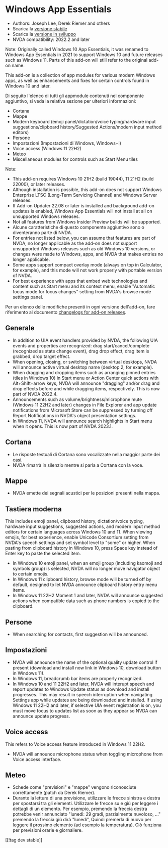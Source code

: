 # Windows App Essentials #

* Authors: Joseph Lee, Derek Riemer and others
* Scarica la [versione stabile][1]
* Scarica la [versione in sviluppo][2]
* NVDA compatibility: 2022.2 and later

Note: Originally called Windows 10 App Essentials, it was renamed to Windows
App Essentials in 2021 to support Windows 10 and future releases such as
Windows 11. Parts of this add-on will still refer to the original add-on
name.

This add-on is a collection of app modules for various modern Windows apps,
as well as enhancements and fixes for certain controls found in Windows 10
and later.

Di seguito l'elenco di tutti gli appmodule contenuti nel componente
aggiuntivo, si veda la relativa sezione per ulteriori informazioni:

* Cortana
* Mappe
* Modern keyboard (emoji panel/dictation/voice typing/hardware input
  suggestions/clipboard history/Suggested Actions/modern input method
  editors)
* Persone
* Impostazioni (Impostazioni di Windows, Windows+i)
* Voice access (Windows 11 22H2)
* Meteo
* Miscellaneous modules for controls such as Start Menu tiles

Note:

* This add-on requires Windows 10 21H2 (build 19044), 11 21H2 (build 22000),
  or later releases.
* Although installation is possible, this add-on does not support Windows
  Enterprise LTSC (Long-Term Servicing Channel) and Windows Server releases.
* If Add-on Updater 22.08 or later is installed and background add-on
  updates is enabled, Windows App Essentials will not install at all on
  unsupported Windows releases.
* Not all features from Windows Insider Preview builds will be supported.
* Alcune caratteristiche di questo componente aggiuntivo sono o diventeranno
  parte di NVDA.
* For entries not listed below, you can assume that features are part of
  NVDA, no longer applicable as the add-on does not support unsupported
  Windows releases such as old Windows 10 versions, or changes were made to
  Windows, apps, and NVDA that makes entries no longer applicable.
* Some apps support compact overlay mode (always on top in Calculator, for
  example), and this mode will not work properly with portable version of
  NVDA.
* For best experience with apps that embed web technologies and content such
  as Start menu and its context menu, enable "Automatic focus mode for focus
  changes" setting from NVDA's browse mode settings panel.

Per un elenco delle modifiche presenti in ogni versione dell'add-on, fare
riferimento al documento [changelogs for add-on releases][3].

## Generale

* In addition to UIA event handlers provided by NVDA, the following UIA
  events and properties are recognized: drag start/cancel/complete
  (recognized as state change event), drag drop effect, drag item is
  grabbed, drop target effect.
* When opening, closing, or switching between virtual desktops, NVDA will
  announce active virtual desktop name (desktop 2, for example).
* When dragging and dropping items such as arranging pinned entries (tiles
  in Windows 10) in Start menu or Action Center quick actions with
  Alt+Shift+arrow keys, NVDA will announce "dragging" and/or drag and drop
  effects before and while dragging items, respectively. This is now part of
  NVDA 2022.4.
* Announcements such as volume/brightness/microphone mute (Windows 11 22H2
  and later) changes in File Explorer and app update notifications from
  Microsoft Store can be suppressed by turning off Report Notifications in
  NVDA's object presentation settings.
* In Windows 11, NVDA will announce search highlights in Start menu when it
  opens. This is now part of NVDA 2023.1.

## Cortana

* Le risposte testuali di Cortana sono vocalizzate nella maggior parte dei
  casi.
* NVDA rimarrà in silenzio mentre si parla a Cortana  con la voce.

## Mappe

* NVDA emette dei segnali acustici per le posizioni presenti nella mappa.

## Tastiera moderna

This includes emoji panel, clipboard history, dictation/voice typing,
hardware input suggestions, suggested actions, and modern input method
editors for certain languages across Windows 10 and 11. When viewing emojis,
for best experience, enable Unicode Consortium setting from NVDA's speech
settings and set symbol level to "some" or higher. When pasting from
clipboard history in Windows 10, press Space key instead of Enter key to
paste the selected item.

* In Windows 10 emoji panel, when an emoji group (including kaomoji and
  symbols group) is selected, NVDA will no longer move navigator object to
  certain emojis.
* In Windows 11 clipboard history, browse mode will be turned off by
  default, designed to let NVDA announce clipboard history entry menu items.
* In Windows 11 22H2 Moment 1 and later, NVDA will announce suggested
  actions when compatible data such as phone numbers is copied to the
  clipboard.

## Persone

* When searching for contacts, first suggestion will be announced.

## Impostazioni

* NVDA will announce the name of the optional quality update control if
  present (download and install now link in Windows 10, download button in
  Windows 11).
* In Windows 11, breadcrumb bar items are properly recognized.
* In Windows 10 and 11 22H2 and later, NVDA will interupt speech and report
  updates to Windows Update status as download and install progresses. This
  may result in speech interruption when navigating Settings app while
  updates are being downloaded and installed. If using Windows 11 22H2 and
  later, if selective UIA event registration is on, you must move focus to
  updates list as soon as they appear so NVDA can announce update progress.

## Voice access

This refers to Voice access feature introduced in Windows 11 22H2.

* NVDA will announce microphone status when toggling microphone from Voice
  access interface.

## Meteo

* Schede come "previsioni" e "mappe" vengono riconosciute correttamente
  (patch da Derek Riemer).
* Durante la lettura di una previsione, utilizzare le frecce sinistra e
  destra per spostarsi tra gli elementi. Utilizzare le frecce su e giù per
  leggere i dettagli di un elemento. Per esempio, premendo la freccia destra
  potrebbe venir annunciato "lunedì: 29 gradi, parzialmente nuvoloso, ..."
  premendo la freccia giù dirà "lunedì", Quindi premerla di nuovo per
  leggere il prossimo elemento (ad esempio la temperatura). Ciò funziona per
  previsioni orarie e giornaliere.

[[!tag dev stable]]

[1]: https://addons.nvda-project.org/files/get.php?file=w10

[2]: https://addons.nvda-project.org/files/get.php?file=w10-dev

[3]: https://github.com/josephsl/wintenapps/wiki/w10changelog
